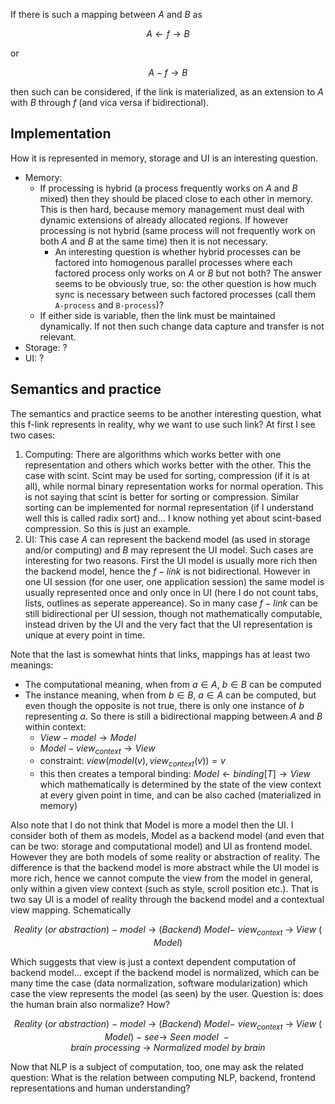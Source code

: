If there is such a mapping between $A$ and $B$ as

$$
A \leftarrow f \rightarrow B
$$

or

$$
A - f \rightarrow B
$$

then such can be considered, if the link is materialized, as an extension to $A$ with $B$ through $f$ 
(and vica versa if bidirectional). 

## Implementation

How it is represented in memory, storage and UI is an interesting question.

- Memory: 
  - If processing is hybrid (a process frequently works on $A$ and $B$ mixed) then they should be placed close to each other
    in memory. This is then hard, because memory management must deal with dynamic extensions of already allocated regions.
    If however processing is not hybrid (same process will not frequently work on both $A$ and $B$ at the same time) then it
    is not necessary.
    - An interesting question is whether hybrid processes can be factored into homogenous parallel processes where each factored
      process only works on $A$ or $B$ but not both? The answer seems to be obviously true, so: the other question is how much
      sync is necessary between such factored processes (call them `A-process` and `B-process`)?
  - If either side is variable, then the link must be maintained dynamically. If not then such 
    change data capture and transfer is not relevant.
- Storage: ?
- UI: ?

## Semantics and practice

The semantics and practice seems to be another interesting question, what this f-link represents in reality, why we want to use such 
link? At first I see two cases:

1. Computing: There are algorithms which works better with one representation and others which works better with the other. This the
   case with scint. Scint may be used for sorting, compression (if it is at all), while normal binary representation works for normal
   operation. This is not saying that scint is better for sorting or compression. Similar sorting can be implemented for normal
   representation (if I understand well this is called radix sort) and... I know nothing yet about scint-based compression. So this is
   just an example.
2. UI: This case $A$ can represent the backend model (as used in storage and/or computing) and $B$ may represent the UI model. Such cases
   are interesting for two reasons. First the UI model is usually more rich then the backend model, hence the $f-link$ is not bidirectional.
   However in one UI session (for one user, one application session) the same model is usually represented once and only once in UI (here
   I do not count tabs, lists, outlines as seperate appereance). So in many case $f-link$ can be still bidirectional per UI session, though
   not mathematically computable, instead driven by the UI and the very fact that the UI representation is unique at every point in time.

Note that the last is somewhat hints that links, mappings has at least two meanings: 
 - The computational meaning, when from $a ∈ A$, $b ∈ B$ can  be computed
 - The instance meaning, when from $b ∈ B$, $a ∈ A$ can be computed, but even though the opposite is not true, there is only one instance of $b$ representing $a$. So there is still a bidirectional mapping between $A$ and $B$ within context:
    - $View  - model \rightarrow Model$
    - $Model  - view_{context} \rightarrow View$
    - constraint: $view( model(v), view_{context}(v) ) = v$
    - this then creates a temporal binding: $Model \leftarrow binding[T] \rightarrow View$ which mathematically is determined by the state of the
      view context at every given point in time, and can be also cached (materialized in memory)

Also note that I do not think that Model is more a model then the UI. I consider both of them as models, Model as a backend model (and even that can be two: storage and computational model) and UI as frontend model. However they are both models of some reality or abstraction of reality. The difference is that the backend model is more abstract while the UI model is more rich, hence we cannot compute the view from the model in general, only within a given view context (such as style, scroll position etc.). That is two say UI is a model of reality through the backend model and a contextual view mapping. Schematically

$$
Reality\ (or \ abstraction)\ -\ model\ \rightarrow\ (Backend)\ Model -\ view_{context}\ \rightarrow\ View\ (Model)
$$

Which suggests that view is just a context dependent computation of backend model... except if the backend model is normalized, which can be many time the case (data normalization, software modularization) which case the view represents the model (as seen) by the user. Question is: does the human brain also normalize? How?

$$
Reality\ (or \ abstraction)\ -\ model\ \rightarrow\ (Backend)\ Model -\ view_{context}\ \rightarrow\ View\ (Model)\ -\ see \rightarrow\ Seen\ model\ - brain\ processing\ \rightarrow\ Normalized\ model\ by\ brain
$$

Now that NLP is a subject of computation, too, one may ask the related question: What is the relation between computing NLP, backend, frontend representations and human understanding?
